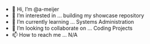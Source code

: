 - 👋 Hi, I’m @a-meijer
- 👀 I’m interested in ... building my showcase repository
- 🌱 I’m currently learning ... Systems Administration
- 💞️ I’m looking to collaborate on ... Coding Projects
- 📫 How to reach me ... N/A

<!---
a-meijer/a-meijer is a ✨ special ✨ repository because its `README.md` (this file) appears on your GitHub profile.
You can click the Preview link to take a look at your changes.
--->
